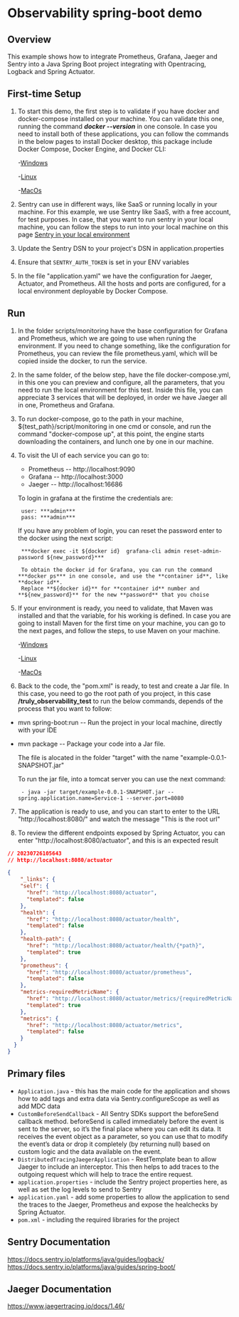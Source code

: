 # Observability spring-boot demo

## Overview

This example shows how to integrate Prometheus, Grafana, Jaeger and Sentry into a Java Spring Boot project
integrating with Opentracing, Logback and Spring Actuator.

## First-time Setup
1. To start this demo, the first step is to validate if you have docker and docker-compose installed on your machine. You can validate this one, running the command  ***docker --version*** in one console. In case you need to install both of these applications, you can follow the commands in the below pages to install Docker desktop, this package include Docker Compose, Docker Engine, and Docker CLI:

    -[Windows](https://docs.docker.com/desktop/install/windows-install/)

    -[Linux](https://docs.docker.com/desktop/install/linux-install/)

    -[MacOs](https://docs.docker.com/desktop/install/mac-install/)

2. Sentry can use in different ways, like SaaS or running locally in your machine. For this example, we use Sentry like SaaS, with a free account, for test purposes. In case, that you want to run sentry in your local machine, you can follow the steps to run into your local machine on this page [Sentry in your local environment](https://theappsguy.dev/setting-up-sentry-self-hosted) 
3. Update the Sentry DSN to your project's DSN in application.properties
4. Ensure that `SENTRY_AUTH_TOKEN` is set in your ENV variables
5. In the file "application.yaml" we have the configuration for Jaeger, Actuator, and Prometheus. All the hosts and ports are configured, for a local environment deployable by Docker Compose. 

## Run
1. In the folder scripts/monitoring have the base configuration for Grafana and Prometheus, which we are going to use when runing the environment. If you need to change something, like the configuration for Prometheus, you can review the file prometheus.yaml, which will be copied inside the docker, to run the service. 

2. In the same folder, of the below step, have the file docker-compose.yml, in this one you can preview and configure, all the parameters, that you need to run the local environment for this test. Inside this file, you can appreciate 3 services that will be deployed, in order we have Jaeger all in one, Prometheus and Grafana. 

3. To run docker-compose, go to the path in your machine, ${test_path}/script/monitoring in one cmd or console, and run the command "docker-compose up", at this point, the engine starts downloading the containers, and lunch one by one in our machine. 

4. To visit the UI of each service you can go to:
    - Prometheus --   http://localhost:9090
    - Grafana   --    http://localhost:3000
    - Jaeger    --    http://localhost:16686

    To login in grafana at the firstime the credentials are:

        user: ***admin***
        pass: ***admin***

    If you have any problem of login, you can reset the password enter to the docker using the next script:

        ***docker exec -it ${docker id}  grafana-cli admin reset-admin-password ${new_password}***
        
        To obtain the docker id for Grafana, you can run the command ***docker ps*** in one console, and use the **container id**, like **docker id**.
        Replace **${docker id}** for **container id** number and **${new_password}** for the new **password** that you choise

5. If your environment is ready, you need to validate, that Maven was installed and that the variable, for his working is defined. In case you are going to install Maven for the first time on your machine, you can go to the next pages, and follow the steps, to use Maven on your machine.

    -[Windows](https://phoenixnap.com/kb/install-maven-windows) 

    -[Linux](https://www.digitalocean.com/community/tutorials/install-maven-linux-ubuntu) 

    -[MacOs](https://formulae.brew.sh/formula/maven) 

6. Back to the code, the "pom.xml" is ready, to test and create a Jar file. In this case, you need to go the root path of you project, in this case **/truly_observability_test** to run the below commands, depends of the process that you want to follow:
 - mvn spring-boot:run  -- Run the project in your local machine, directly with your IDE
 - mvn package          -- Package your code into a Jar file.

    The file is alocated in the folder "target" with the name "example-0.0.1-SNAPSHOT.jar"

    To run the jar file, into a tomcat server you can use the next command:
    
        - java -jar target/example-0.0.1-SNAPSHOT.jar --spring.application.name=Service-1 --server.port=8080
        
7. The application is ready to use, and you can start to enter to the URL "http://localhost:8080/" and watch the message "This is the root url"

8. To review the different endpoints exposed by Spring Actuator, you can enter "http://localhost:8080/actuator", and this is an expected result 

```json
// 20230726105643
// http://localhost:8080/actuator

{
    "_links": {
    "self": {
      "href": "http://localhost:8080/actuator",
      "templated": false
    },
    "health": {
      "href": "http://localhost:8080/actuator/health",
      "templated": false
    },
    "health-path": {
      "href": "http://localhost:8080/actuator/health/{*path}",
      "templated": true
    },
    "prometheus": {
      "href": "http://localhost:8080/actuator/prometheus",
      "templated": false
    },
    "metrics-requiredMetricName": {
      "href": "http://localhost:8080/actuator/metrics/{requiredMetricName}",
      "templated": true
    },
    "metrics": {
      "href": "http://localhost:8080/actuator/metrics",
      "templated": false
    }
  }
}
```


## Primary files
* `Application.java` - this has the main code for the application and shows
how to add tags and extra data via Sentry.configureScope as well as add
MDC data
* `CustomBeforeSendCallback` - All Sentry SDKs support the beforeSend callback method. beforeSend is called immediately before the event is sent to the server, so it’s the final place where you can edit its data. It receives the event object as a parameter, so you can use that to modify the event’s data or drop it completely (by returning null) based on custom logic and the data available on the event.
* `DistributedTracingJaegerApplication` - RestTemplate bean to allow Jaeger to include an interceptor. This then helps to add traces to the outgoing request which will help to trace the entire request. 
* `application.properties` - include the Sentry project properties here, as well
as set the log levels to send to Sentry
* `application.yaml` - add some properties to allow the application to send the traces to the Jaeger, Prometheus and expose the healchecks by Spring Actuator.
* `pom.xml` - including the required libraries for the project

## Sentry Documentation
https://docs.sentry.io/platforms/java/guides/logback/
https://docs.sentry.io/platforms/java/guides/spring-boot/

## Jaeger Documentation
https://www.jaegertracing.io/docs/1.46/